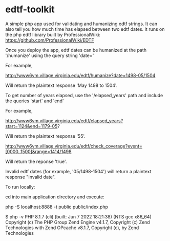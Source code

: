 # edtf-toolkit
A simple php app used for validating and humanizing edtf strings. It can also tell you how much time has elapsed between two edtf dates. It runs on the php edtf library built by ProfessionalWiki:  https://github.com/ProfessionalWiki/EDTF

Once you deploy the app, edtf dates can be humanized at the path '/humanize' using the query string 'date='

For example,

http://www6vm.village.virginia.edu/edtf/humanize?date=1498-05/1504

Will return the plaintext response 'May 1498 to 1504'.

To get number of years elapsed, use the '/elapsed_years' path and include the queries 'start' and 'end'

For example,

http://www6vm.village.virginia.edu/edtf/elapsed_years?start=1124&end=1179-05?

Will return the plaintext response '55'.

http://www6vm.village.virginia.edu/edtf/check_coverage?event=[0000..1500]&range=1414/1498

Will return the reponse 'true'.

Invalid edtf dates (for example, '05/1498-1504') will return a plaintext response "Invalid date".

To run locally:

cd into main application directory and execute:

php -S localhost:8888 -t public public/index.php

$ php -v
PHP 8.1.7 (cli) (built: Jun  7 2022 18:21:38) (NTS gcc x86_64)
Copyright (c) The PHP Group
Zend Engine v4.1.7, Copyright (c) Zend Technologies
with Zend OPcache v8.1.7, Copyright (c), by Zend Technologies

